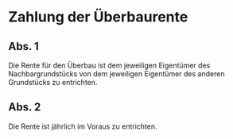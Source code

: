 # Zahlung der Überbaurente



## Abs. 1

 Die Rente für den Überbau ist dem jeweiligen Eigentümer des Nachbargrundstücks von dem jeweiligen Eigentümer des anderen Grundstücks zu entrichten.

## Abs. 2

 Die Rente ist jährlich im Voraus zu entrichten. 

